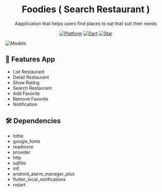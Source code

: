 <h1 align="center">
  Foodies ( Search Restaurant )
</h1>
<p align="center">
 Aapplication that helps users find places to eat that suit their needs
</p>
<p align="center">
  <a href="https://flutter.dev/"><img alt="Platform" src="https://img.shields.io/badge/platform-Flutter-blue.svg"></a>
  <a href="https://dart.dev/"><img alt="Dart" src="https://img.shields.io/badge/dart-3.0.0-blue.svg"></a>
  <a href="https://github.com/Ryanprw/Wisata/"><img alt="Star" src="https://img.shields.io/github/stars/Ryanprw/Foodies"></a>
</p>


![Models](https://github.com/Ryanprw/Foodies_Restaurant/assets/54059328/9b2f1193-086b-4c45-a6f0-da59e7423972)






## :tada: Features App
- List Restaurant
- Detail Restaurant
- Show Rating 
- Search Restaurant
- Add Favorite
- Remove Favorite
- Notification

## :hammer_and_wrench: Dependencies
- lottie
- google_fonts
- readmore
- provider 
- http 
- sqflite
- intl
- android_alarm_manager_plus
- flutter_local_notifications
- rxdart

